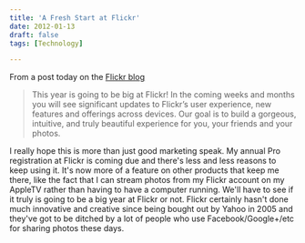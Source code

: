 ```yaml
---
title: 'A Fresh Start at Flickr'
date: 2012-01-13
draft: false
tags: [Technology]

---
```


From a post today on the [Flickr blog](http://blog.flickr.net/en/2012/01/13/start-the-new-year-fresh)

> This year is going to be big at Flickr! In the coming weeks and months you will see significant updates to Flickr’s user experience, new features and offerings across devices. Our goal is to build a gorgeous, intuitive, and truly beautiful experience for you, your friends and your photos.

I really hope this is more than just good marketing speak. My annual Pro registration at Flickr is coming due and there's less and less reasons to keep using it. It's now more of a feature on other products that keep me there, like the fact that I can stream photos from my Flickr account on my AppleTV rather than having to have a computer running. We'll have to see if it truly is going to be a big year at Flickr or not. Flickr certainly hasn't done much innovative and creative since being bought out by Yahoo in 2005 and they've got to be ditched by a lot of people who use Facebook/Google+/etc for sharing photos these days.